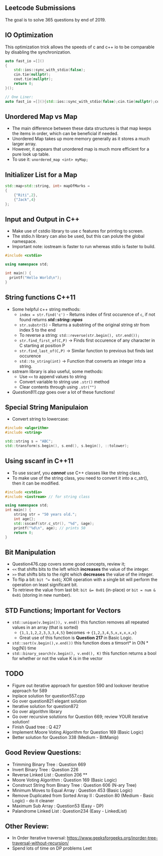 ## Leetcode Submissions  
The goal is to solve 365 questions by end of 2019.

## IO Optimization  
This optimization trick allows the speeds of c and c++ io to be comparable by disabling the synchronization. 
```c++
auto fast_io =[]()
{
    std::ios::sync_with_stdio(false);
    cin.tie(nullptr);
    cout.tie(nullptr);
    return 0;
}();

// One Liner:
auto fast_io =[](){std::ios::sync_with_stdio(false);cin.tie(nullptr);cout.tie(nullptr);return 0;}();
```

## Unordered Map vs Map 
- The main difference between these data structures is that map keeps the items in order, which can be beneficial if needed.
- Unordered Map takes up more memory generally as it stores a much larger array.
- However, it appears that unordered map is much more efficient for a pure look up table.
- To use it: `unordered_map <int> myMap;` 

## Initializer List for a Map
```c++
std::map<std::string, int> mapOfMarks = 
{
	{"Riti",2},
	{"Jack",4}
};
```

## Input and Output in C++  
- Make use of cstdio library to use c features for printing to screen.
- The stdio.h library can also be used, but this can polute the global namespace.
- Important note: iostream is faster to run whereas stdio is faster to build.

```c++
#include <cstdio>

using namespace std;

int main() {
  printf("Hello World\n");
}
```

## String functions C++11
- Some helpful c++ string methods:
	- `index = str.find('c')` - Returns index of first occurence of `c`, if not found returns <strong><em>std::string::npos</em></strong>
	- `str.substr(5)` - Returns a substring of the original string str from index 5 to the end
	- To reverse a string: `std::reverse(str.begin(), str.end());`
	- `str.find_first_of(C,P)` -> Finds first occurence of any character in C starting at position P
	- `str.find_last_of(C,P)` -> Similar function to previous but finds last occurence
	- `std::to_string(int)` -> Function that converts an integer into a string.
- sstream library is also useful, some methods:
	- Use `<<` to append values to string
	- Convert variable to string use `.str()` method
	- Clear contents through using `.str("")`
- <em>Question811.cpp</em> goes over a lot of these functions!

## Special String Manipulaion
- Convert string to lowercase:
```c++
#include <algorithm>
#include <string>

std::string s = "ABC";
std::transform(s.begin(), s.end(), s.begin(), ::tolower);
```

## Using sscanf in C++11
- To use sscanf, you <em><strong>cannot</strong></em> use C++ classes like the string class.
- To make use of the string class, you need to convert it into a c_str(), then it can be modified.

```c++
#include <cstdio>
#include <iostream> // for string class

using namespace std;
int main() {
	string str = "50 years old.";
	int age{};
	std::sscanf(str.c_str(), "%d", &age);
	printf("%d\n", age); // prints 50
	return 0;
}
```

## Bit Manipulation
- Question476.cpp covers some good concepts, review it;
- `<<` that shifts bits to the left which <strong>increases</strong> the value of the integer.
- `>>` that shifts bits to the right which <strong>decreases</strong> the value of the integer.
- To flip a bit: `bit ^= 0x01`; XOR operation with a single bit will perform the operation on least significant bit.
- To retrieve the value from last bit: `bit &= 0x01` (in-place) or `bit = num & 0x01` (storing in new number). 

## STD Functions; Important for Vectors  
- `std::unique(v.begin()), v.end()` this function removes all repeated values in an array (that is sorted)
	- `{1,1,1,2,2,3,3,3,4,5}` becomes -> `{1,2,3,4,5,x,x,x,x,x}`
	- Great use of this function is <strong> Question 217 </strong> in Basic Logic. 
- `std::sort(v.begin(),v.end())` this function does a timsort* in O(N * log(N)) time
- `std::binary_search(v.begin(), v.end(), K)` this function returns a bool for whether or not the value K is in the vector


## TODO
- Figure out iterative approach for question 590 and lookover iterative approach for 589
- Inplace solution for question557.cpp
- Go over question821 elegant solution
- Iterative solution for question872
- Go over algorithm library
- Go over recursive solutions for Question 669; review YOUR iterative solution!
- Finish Quad tree : Q 427
- Implement Moore Voting Algorithm for Question 169 (Basic Logic)
- Better solution for Question 338 (Medium - BitManip)

## Good Review Questions:
- Trimming Binary Tree : Question 669 
- Invert Binary Tree : Question 226
- Reverse Linked List : Question 206 **
- Moore Voting Algorithm : Question 169 (Basic Logic)
- Construct String from Binary Tree : Question 606 (N-ary Tree)
- Minimum Moves to Equal Array : Question 453 (Basic Logic)
- Remove Duplicated from Sorted Array II : Question 80 (Medium - Basic Logic) - do it cleaner
- Maximum Sub Array : Question53 (Easy - DP)
- Palandrome Linked List : Question234 (Easy - LinkedList)

## Other Review:
- In Order Iterative traversal: https://www.geeksforgeeks.org/inorder-tree-traversal-without-recursion/
- Spend lots of time on DP problems Leet
